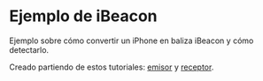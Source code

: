 # Ejemplo de iBeacon

Ejemplo sobre cómo convertir un iPhone en baliza iBeacon y cómo detectarlo.

Creado partiendo de estos tutoriales: [emisor](http://beekn.net/2015/02/tutorial-making-smarter-ibeacon-emitter-ios-swift-pubnub-guest-post/) y [receptor](http://beekn.net/2015/02/tutorial-making-smarter-ibeacon-detector-ios/).
